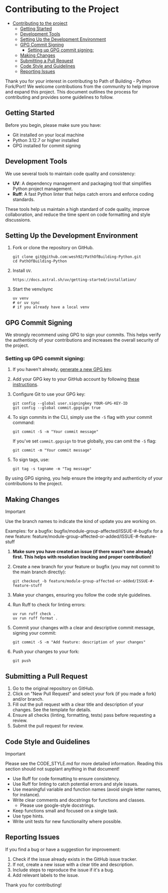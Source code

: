 # Contributing to the Project

<!--toc:start-->
- [Contributing to the project](#contributing-to-the-project)
  - [Getting Started](#getting-started)
  - [Development Tools](#development-tools)
  - [Setting Up the Development Environment](#setting-up-the-development-environment)
  - [GPG Commit Signing](#gpg-commit-signing)
    - [Setting up GPG commit signing:](#setting-up-gpg-commit-signing)
  - [Making Changes](#making-changes)
  - [Submitting a Pull Request](#submitting-a-pull-request)
  - [Code Style and Guidelines](#code-style-and-guidelines)
  - [Reporting Issues](#reporting-issues)
<!--toc:end-->

Thank you for your interest in contributing to Path of Building - Python Fork/Port! We welcome contributions from the community to help improve and expand this project. This document outlines the process for contributing and provides some guidelines to follow.

## Getting Started

Before you begin, please make sure you have:

- Git installed on your local machine
- Python 3.12.7 or higher installed
- GPG installed for commit signing

## Development Tools

We use several tools to maintain code quality and consistency:

- **UV**: A dependency management and packaging tool that simplifies Python project management.
- **Ruff**: A fast Python linter that helps catch errors and enforce coding standards.

These tools help us maintain a high standard of code quality, improve collaboration, and reduce the time spent on code formatting and style discussions.

## Setting Up the Development Environment

1. Fork or clone the repository on GitHub.
   ```
   git clone git@github.com:wesh92/PathOfBuilding-Python.git
   cd PathOfBuilding-Python
   ```
2. Install `UV`.
   ```
   https://docs.astral.sh/uv/getting-started/installation/
   ```
3. Start the venv/sync
   ```
   uv venv
   # or uv sync
   # if you already have a local venv
   ```

## GPG Commit Signing

We strongly recommend using GPG to sign your commits. This helps verify the authenticity of your contributions and increases the overall security of the project.

### Setting up GPG commit signing:

1. If you haven't already, [generate a new GPG key](https://docs.github.com/en/authentication/managing-commit-signature-verification/generating-a-new-gpg-key).

2. Add your GPG key to your GitHub account by following [these instructions](https://docs.github.com/en/authentication/managing-commit-signature-verification/adding-a-new-gpg-key-to-your-github-account).

3. Configure Git to use your GPG key:
   ```
   git config --global user.signingkey YOUR-GPG-KEY-ID
   git config --global commit.gpgsign true
   ```

4. To sign commits in the CLI, simply use the `-S` flag with your commit command:
   ```
   git commit -S -m "Your commit message"
   ```

   If you've set `commit.gpgsign` to true globally, you can omit the `-S` flag:
   ```
   git commit -m "Your commit message"
   ```

5. To sign tags, use:
   ```
   git tag -s tagname -m "Tag message"
   ```

By using GPG signing, you help ensure the integrity and authenticity of your contributions to the project.

## Making Changes

> [!IMPORTANT]
> Use the branch names to indicate the kind of update you are working on. 
>
> Examples: for a bugfix: bugfix/module-group-affected/ISSUE-#-bugfix
> for a new feature: feature/module-group-affected-or-added/ISSUE-#-feature-stuff

1. **Make sure you have created an issue (if there wasn't one already) first. This helps with resolution tracking and proper contribution!**

2. Create a new branch for your feature or bugfix (you may not commit to the main branch directly):
   ```
   git checkout -b feature/module-group-affected-or-added/ISSUE-#-feature-stuff
   ```
3. Make your changes, ensuring you follow the code style guidelines.
4. Run Ruff to check for linting errors:
   ```
   uv run ruff check .
   uv run ruff format .
   ```
5. Commit your changes with a clear and descriptive commit message, signing your commit:
   ```
   git commit -S -m "Add feature: description of your changes"
   ```
6. Push your changes to your fork:
   ```
   git push
   ```

## Submitting a Pull Request

1. Go to the original repository on GitHub.
2. Click on "New Pull Request" and select your fork (if you made a fork) and/or branch.
3. Fill out the pull request with a clear title and description of your changes. See the template for details.
4. Ensure all checks (linting, formatting, tests) pass before requesting a review.
5. Submit the pull request for review.

## Code Style and Guidelines

> [!IMPORTANT]
> Please see the CODE_STYLE.md for more detailed information. Reading this section should not supplant anything in that document!

- Use Ruff for code formatting to ensure consistency.
- Use Ruff for linting to catch potential errors and style issues.
- Use meaningful variable and function names (avoid single letter names, for instance).
- Write clear comments and docstrings for functions and classes.
  - Please use google-style docstrings.
- Keep functions small and focused on a single task.
- Use type hints.
- Write unit tests for new functionality where possible.

## Reporting Issues

If you find a bug or have a suggestion for improvement:

1. Check if the issue already exists in the GitHub issue tracker.
2. If not, create a new issue with a clear title and description.
3. Include steps to reproduce the issue if it's a bug.
4. Add relevant labels to the issue.

Thank you for contributing!
